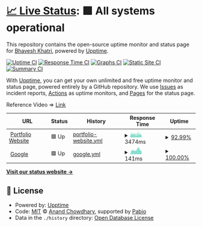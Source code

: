 # [📈 Live Status](https://bhaveshkhatri81.github.io/Portfolio-Website-Status): <!--live status--> **🟩 All systems operational**

This repository contains the open-source uptime monitor and status page for [Bhavesh Khatri](https://bhaveshkhatri81.github.io/Portfolio-Website-Status), powered by [Upptime](https://github.com/upptime/upptime).

[![Uptime CI](https://github.com/bhaveshkhatri81/Portfolio-Website-Status/workflows/Uptime%20CI/badge.svg)](https://github.com/bhaveshkhatri81/Portfolio-Website-Status/actions?query=workflow%3A%22Uptime+CI%22)
[![Response Time CI](https://github.com/bhaveshkhatri81/Portfolio-Website-Status/workflows/Response%20Time%20CI/badge.svg)](https://github.com/bhaveshkhatri81/Portfolio-Website-Status/actions?query=workflow%3A%22Response+Time+CI%22)
[![Graphs CI](https://github.com/bhaveshkhatri81/Portfolio-Website-Status/workflows/Graphs%20CI/badge.svg)](https://github.com/bhaveshkhatri81/Portfolio-Website-Status/actions?query=workflow%3A%22Graphs+CI%22)
[![Static Site CI](https://github.com/bhaveshkhatri81/Portfolio-Website-Status/workflows/Static%20Site%20CI/badge.svg)](https://github.com/bhaveshkhatri81/Portfolio-Website-Status/actions?query=workflow%3A%22Static+Site+CI%22)
[![Summary CI](https://github.com/bhaveshkhatri81/Portfolio-Website-Status/workflows/Summary%20CI/badge.svg)](https://github.com/bhaveshkhatri81/Portfolio-Website-Status/actions?query=workflow%3A%22Summary+CI%22)

With [Upptime](https://upptime.js.org), you can get your own unlimited and free uptime monitor and status page, powered entirely by a GitHub repository. We use [Issues](https://github.com/bhaveshkhatri81/Portfolio-Website-Status/issues) as incident reports, [Actions](https://github.com/bhaveshkhatri81/Portfolio-Website-Status/actions) as uptime monitors, and [Pages](https://bhaveshkhatri81.github.io/Portfolio-Website-Status) for the status page.

Reference Video => <a href="https://www.youtube.com/watch?v=n_Fc7BHM-yE" target="_blank">Link</a>

<!--start: status pages-->
<!-- This summary is generated by Upptime (https://github.com/upptime/upptime) -->
<!-- Do not edit this manually, your changes will be overwritten -->
<!-- prettier-ignore -->
| URL | Status | History | Response Time | Uptime |
| --- | ------ | ------- | ------------- | ------ |
| <img alt="" src="https://icons.duckduckgo.com/ip3/bhaveshkhatri.tech.ico" height="13"> [Portfolio Website](http://bhaveshkhatri.tech) | 🟩 Up | [portfolio-website.yml](https://github.com/bhaveshkhatri81/Portfolio-Website-Status/commits/HEAD/history/portfolio-website.yml) | <details><summary><img alt="Response time graph" src="./graphs/portfolio-website/response-time-week.png" height="20"> 3474ms</summary><br><a href="https://bhaveshkhatri81.github.io/Portfolio-Website-Status/history/portfolio-website"><img alt="Response time 1781" src="https://img.shields.io/endpoint?url=https%3A%2F%2Fraw.githubusercontent.com%2Fbhaveshkhatri81%2FPortfolio-Website-Status%2FHEAD%2Fapi%2Fportfolio-website%2Fresponse-time.json"></a><br><a href="https://bhaveshkhatri81.github.io/Portfolio-Website-Status/history/portfolio-website"><img alt="24-hour response time 2002" src="https://img.shields.io/endpoint?url=https%3A%2F%2Fraw.githubusercontent.com%2Fbhaveshkhatri81%2FPortfolio-Website-Status%2FHEAD%2Fapi%2Fportfolio-website%2Fresponse-time-day.json"></a><br><a href="https://bhaveshkhatri81.github.io/Portfolio-Website-Status/history/portfolio-website"><img alt="7-day response time 3474" src="https://img.shields.io/endpoint?url=https%3A%2F%2Fraw.githubusercontent.com%2Fbhaveshkhatri81%2FPortfolio-Website-Status%2FHEAD%2Fapi%2Fportfolio-website%2Fresponse-time-week.json"></a><br><a href="https://bhaveshkhatri81.github.io/Portfolio-Website-Status/history/portfolio-website"><img alt="30-day response time 3809" src="https://img.shields.io/endpoint?url=https%3A%2F%2Fraw.githubusercontent.com%2Fbhaveshkhatri81%2FPortfolio-Website-Status%2FHEAD%2Fapi%2Fportfolio-website%2Fresponse-time-month.json"></a><br><a href="https://bhaveshkhatri81.github.io/Portfolio-Website-Status/history/portfolio-website"><img alt="1-year response time 1781" src="https://img.shields.io/endpoint?url=https%3A%2F%2Fraw.githubusercontent.com%2Fbhaveshkhatri81%2FPortfolio-Website-Status%2FHEAD%2Fapi%2Fportfolio-website%2Fresponse-time-year.json"></a></details> | <details><summary><a href="https://bhaveshkhatri81.github.io/Portfolio-Website-Status/history/portfolio-website">92.99%</a></summary><a href="https://bhaveshkhatri81.github.io/Portfolio-Website-Status/history/portfolio-website"><img alt="All-time uptime 99.31%" src="https://img.shields.io/endpoint?url=https%3A%2F%2Fraw.githubusercontent.com%2Fbhaveshkhatri81%2FPortfolio-Website-Status%2FHEAD%2Fapi%2Fportfolio-website%2Fuptime.json"></a><br><a href="https://bhaveshkhatri81.github.io/Portfolio-Website-Status/history/portfolio-website"><img alt="24-hour uptime 95.11%" src="https://img.shields.io/endpoint?url=https%3A%2F%2Fraw.githubusercontent.com%2Fbhaveshkhatri81%2FPortfolio-Website-Status%2FHEAD%2Fapi%2Fportfolio-website%2Fuptime-day.json"></a><br><a href="https://bhaveshkhatri81.github.io/Portfolio-Website-Status/history/portfolio-website"><img alt="7-day uptime 92.99%" src="https://img.shields.io/endpoint?url=https%3A%2F%2Fraw.githubusercontent.com%2Fbhaveshkhatri81%2FPortfolio-Website-Status%2FHEAD%2Fapi%2Fportfolio-website%2Fuptime-week.json"></a><br><a href="https://bhaveshkhatri81.github.io/Portfolio-Website-Status/history/portfolio-website"><img alt="30-day uptime 92.43%" src="https://img.shields.io/endpoint?url=https%3A%2F%2Fraw.githubusercontent.com%2Fbhaveshkhatri81%2FPortfolio-Website-Status%2FHEAD%2Fapi%2Fportfolio-website%2Fuptime-month.json"></a><br><a href="https://bhaveshkhatri81.github.io/Portfolio-Website-Status/history/portfolio-website"><img alt="1-year uptime 99.31%" src="https://img.shields.io/endpoint?url=https%3A%2F%2Fraw.githubusercontent.com%2Fbhaveshkhatri81%2FPortfolio-Website-Status%2FHEAD%2Fapi%2Fportfolio-website%2Fuptime-year.json"></a></details>
| <img alt="" src="https://icons.duckduckgo.com/ip3/google.com.ico" height="13"> [Google](https://google.com) | 🟩 Up | [google.yml](https://github.com/bhaveshkhatri81/Portfolio-Website-Status/commits/HEAD/history/google.yml) | <details><summary><img alt="Response time graph" src="./graphs/google/response-time-week.png" height="20"> 141ms</summary><br><a href="https://bhaveshkhatri81.github.io/Portfolio-Website-Status/history/google"><img alt="Response time 173" src="https://img.shields.io/endpoint?url=https%3A%2F%2Fraw.githubusercontent.com%2Fbhaveshkhatri81%2FPortfolio-Website-Status%2FHEAD%2Fapi%2Fgoogle%2Fresponse-time.json"></a><br><a href="https://bhaveshkhatri81.github.io/Portfolio-Website-Status/history/google"><img alt="24-hour response time 151" src="https://img.shields.io/endpoint?url=https%3A%2F%2Fraw.githubusercontent.com%2Fbhaveshkhatri81%2FPortfolio-Website-Status%2FHEAD%2Fapi%2Fgoogle%2Fresponse-time-day.json"></a><br><a href="https://bhaveshkhatri81.github.io/Portfolio-Website-Status/history/google"><img alt="7-day response time 141" src="https://img.shields.io/endpoint?url=https%3A%2F%2Fraw.githubusercontent.com%2Fbhaveshkhatri81%2FPortfolio-Website-Status%2FHEAD%2Fapi%2Fgoogle%2Fresponse-time-week.json"></a><br><a href="https://bhaveshkhatri81.github.io/Portfolio-Website-Status/history/google"><img alt="30-day response time 150" src="https://img.shields.io/endpoint?url=https%3A%2F%2Fraw.githubusercontent.com%2Fbhaveshkhatri81%2FPortfolio-Website-Status%2FHEAD%2Fapi%2Fgoogle%2Fresponse-time-month.json"></a><br><a href="https://bhaveshkhatri81.github.io/Portfolio-Website-Status/history/google"><img alt="1-year response time 173" src="https://img.shields.io/endpoint?url=https%3A%2F%2Fraw.githubusercontent.com%2Fbhaveshkhatri81%2FPortfolio-Website-Status%2FHEAD%2Fapi%2Fgoogle%2Fresponse-time-year.json"></a></details> | <details><summary><a href="https://bhaveshkhatri81.github.io/Portfolio-Website-Status/history/google">100.00%</a></summary><a href="https://bhaveshkhatri81.github.io/Portfolio-Website-Status/history/google"><img alt="All-time uptime 100.00%" src="https://img.shields.io/endpoint?url=https%3A%2F%2Fraw.githubusercontent.com%2Fbhaveshkhatri81%2FPortfolio-Website-Status%2FHEAD%2Fapi%2Fgoogle%2Fuptime.json"></a><br><a href="https://bhaveshkhatri81.github.io/Portfolio-Website-Status/history/google"><img alt="24-hour uptime 100.00%" src="https://img.shields.io/endpoint?url=https%3A%2F%2Fraw.githubusercontent.com%2Fbhaveshkhatri81%2FPortfolio-Website-Status%2FHEAD%2Fapi%2Fgoogle%2Fuptime-day.json"></a><br><a href="https://bhaveshkhatri81.github.io/Portfolio-Website-Status/history/google"><img alt="7-day uptime 100.00%" src="https://img.shields.io/endpoint?url=https%3A%2F%2Fraw.githubusercontent.com%2Fbhaveshkhatri81%2FPortfolio-Website-Status%2FHEAD%2Fapi%2Fgoogle%2Fuptime-week.json"></a><br><a href="https://bhaveshkhatri81.github.io/Portfolio-Website-Status/history/google"><img alt="30-day uptime 100.00%" src="https://img.shields.io/endpoint?url=https%3A%2F%2Fraw.githubusercontent.com%2Fbhaveshkhatri81%2FPortfolio-Website-Status%2FHEAD%2Fapi%2Fgoogle%2Fuptime-month.json"></a><br><a href="https://bhaveshkhatri81.github.io/Portfolio-Website-Status/history/google"><img alt="1-year uptime 99.99%" src="https://img.shields.io/endpoint?url=https%3A%2F%2Fraw.githubusercontent.com%2Fbhaveshkhatri81%2FPortfolio-Website-Status%2FHEAD%2Fapi%2Fgoogle%2Fuptime-year.json"></a></details>

<!--end: status pages-->

[**Visit our status website →**](https://bhaveshkhatri81.github.io/Portfolio-Website-Status)

## 📄 License

- Powered by: [Upptime](https://github.com/upptime/upptime)
- Code: [MIT](./LICENSE) © [Anand Chowdhary](https://anandchowdhary.com), supported by [Pabio](https://pabio.com)
- Data in the `./history` directory: [Open Database License](https://opendatacommons.org/licenses/odbl/1-0/)
